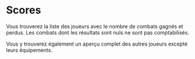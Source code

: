 # Scores #
Vous trouverez la liste des joueurs avec le nombre de combats gagnés et perdus. Les combats dont les résultats sont nuls ne sont pas comptabilisés.

Vous y trouverez également un aperçu complet des autres joueurs excepté leurs équipements.